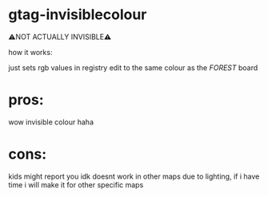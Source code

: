 # gtag-invisiblecolour

⚠️NOT ACTUALLY INVISIBLE⚠️

how it works:

just sets rgb values in registry edit to the same colour as the *FOREST* board

# pros:
wow invisible colour haha

# cons:
kids might report you idk
doesnt work in other maps due to lighting, if i have time i will make it for other specific maps

